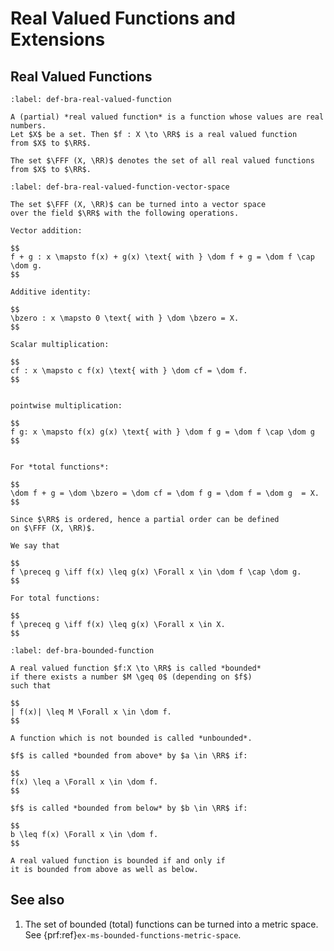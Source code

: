 # Real Valued Functions and Extensions


## Real Valued Functions


```{prf:definition} Real valued function
:label: def-bra-real-valued-function

A (partial) *real valued function* is a function whose values are real numbers.
Let $X$ be a set. Then $f : X \to \RR$ is a real valued function
from $X$ to $\RR$.

The set $\FFF (X, \RR)$ denotes the set of all real valued functions
from $X$ to $\RR$.
```


```{prf:definition} The vector space of real valued functions
:label: def-bra-real-valued-function-vector-space

The set $\FFF (X, \RR)$ can be turned into a vector space
over the field $\RR$ with the following operations.

Vector addition:

$$
f + g : x \mapsto f(x) + g(x) \text{ with } \dom f + g = \dom f \cap \dom g.
$$

Additive identity:

$$
\bzero : x \mapsto 0 \text{ with } \dom \bzero = X.
$$

Scalar multiplication:

$$
cf : x \mapsto c f(x) \text{ with } \dom cf = \dom f.
$$


pointwise multiplication:

$$
f g: x \mapsto f(x) g(x) \text{ with } \dom f g = \dom f \cap \dom g
$$


For *total functions*:

$$
\dom f + g = \dom \bzero = \dom cf = \dom f g = \dom f = \dom g  = X.
$$
```

```{prf:definition} Partial order on real valued functions
Since $\RR$ is ordered, hence a partial order can be defined
on $\FFF (X, \RR)$.

We say that 

$$
f \preceq g \iff f(x) \leq g(x) \Forall x \in \dom f \cap \dom g.
$$

For total functions:

$$
f \preceq g \iff f(x) \leq g(x) \Forall x \in X.
$$
```

```{prf:definition} Bounded function
:label: def-bra-bounded-function

A real valued function $f:X \to \RR$ is called *bounded*
if there exists a number $M \geq 0$ (depending on $f$) 
such that 

$$
| f(x)| \leq M \Forall x \in \dom f.
$$

A function which is not bounded is called *unbounded*.

$f$ is called *bounded from above* by $a \in \RR$ if:

$$
f(x) \leq a \Forall x \in \dom f.
$$

$f$ is called *bounded from below* by $b \in \RR$ if:

$$
b \leq f(x) \Forall x \in \dom f.
$$
```

```{prf:proposition}
A real valued function is bounded if and only if
it is bounded from above as well as below.
```

## See also

1. The set of bounded (total) functions can be turned into
   a metric space. 
   See {prf:ref}`ex-ms-bounded-functions-metric-space`. 